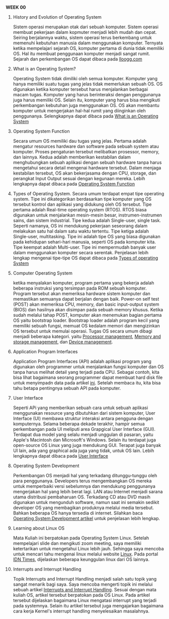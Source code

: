 __WEEK 00__

1. History and Evolution of Operating System

    Sistem operasi merupakan otak dari sebuah komputer. Sistem operasi membuat pekerjaan dalam kopmuter menjadi lebih mudah dan cepat. Seiring berjalannya waktu, sistem operasi terus berkembang untuk memenuhi kebutuhan manusia dalam menggunakan komputer. Ternyata ketika mempelajari sejarah OS, komputer pertama di dunia tidak memiliki OS. Hal itu membuat penggunaan komputer menjadi sangat rumit. Sejarah dan perkembangan OS dapat dibaca pada [lloogg.com](http://lloogg.com/history-and-evolution-of-operating-systems/)
    
2. What is an Operating System?

    Operating System tidak dimiliki oleh semua komputer. Komputer yang hanya memiliki suatu tugas yang jelas tidak memerlukan sebuah OS. OS digunakan ketika komputer tersebut harus menjalankan berbagai macam tugas. Komputer yang harus berinteraksi dengan penggunanya juga harus memiliki OS. Selain itu, komputer yang harus bisa mengikuti perkembangan kebutuhan juga menggunakan OS. OS akan membantu komputer untuk mengerjakan hal-hal rumit yang diinginkan oleh penggunanya. Selengkapnya dapat dibaca pada [What is an Operating System](https://computer.howstuffworks.com/operating-system1.htm)
    
3. Operating System Function

    Secara umum OS memiliki dau tugas yang jelas. Pertama adalah mengatur resources hardware dan software pada sebuah system atau komputer. Proses pengaturan tersebut melibatkan prosessor, memory, dan lainnya. Kedua adalah memberikan kestabilan dalam menghubungkan sebuah aplikasi dengan sebuah hardware tanpa harus mengetahui secara detail mengenai hardware tersebut. Dalam menjaga kestabilan tersebut, OS akan bekerjasama dengan CPU, storage, dan perangkat Input Output sesuai dengan kegunaan mereka. Lebih lengkapnya dapat dibaca pada [Operating System Function](https://computer.howstuffworks.com/operating-system2.htm)

4. Types of Operating System.
    Secara umum terdapat empat tipe operating system. Tipe ini dikategorikan berdasarkan tipe komputer yang OS tersebut kontrol dan aplikasi yang didukung oleh OS tersebut. Tipe pertama adalah Real-time operating system (RTOS). RTOS biasa digunakan untuk menjalankan mesin-mesin besar, instrumen-instrumen sains, dan sistem industrial. Tipe kedua adalah Single-user, single task. Seperti namanya, OS ini mendukung pekerjaan seseorang dalam melakukan satu hal dalam satu waktu tertentu. Tipe ketiga adalah Single-user, multitasking. Tipe ini adalah tipe OS yang biasa digunakan pada kehidupan sehari-hari manusia, seperti OS pada komputer kita. Tipe keempat adalah Multi-user. Tipe ini mempermudah banyak user dalam menggunakan komputer secara serentak. Penjelasan lebih lengkap mengenai tipe-tipe OS dapat dibaca pada [Types of operating System](https://computer.howstuffworks.com/operating-system3.htm) 

5. Computer Operating System

    ketika menyalakan komputer, program pertama yang bekerja adalah beberapa instruksi yang tersimpan pada ROM sebuah komputer. Program tersebut akan memeriksa hardware sistem komputer dan memastikan semuanya dapat berjalan dengan baik. Power-on self test (POST) akan memeriksa CPU, memory, dan basic input-output system (BIOS) dan hasilnya akan disimpan pada sebuah memory khusus. Ketika sudah melalui tahap POST, komputer akan menemukan bagian pertama OS yaitu bootstrap loader. Bootstrap loader adalah program kecil yang memiliki sebuah fungsi, memuat OS kedalam memori dan mengizinkan OS tersebut untuk memulai operasi. Tugas OS secara umum dibagi menjadi beberapa kategori. yaitu [Processor management](https://computer.howstuffworks.com/operating-system5.htm), [Memory and storage management](https://computer.howstuffworks.com/operating-system7.htm), dan [Device management](https://computer.howstuffworks.com/operating-system8.htm).

6. Application Program Interfaces

    Application Program Interfaces (API) adalah aplikasi program yang digunakan oleh programmer untuk menjalankan fungsi komputer dan OS tanpa harus melihat detail yang terjadi pada CPU. Sebagai contoh, kita bisa lihat bagaimana seorang programmer dapat membuat hard disk file untuk menyimpadn data pada artikel [ini](https://computer.howstuffworks.com/operating-system9.htm). Setelah membaca itu, kita bisa tahu betapa pentingnya sebuah API pada komputer.

7. User Interface

    Seperti APi yang memberikan sebuah cara untuk sebuah aplikasi menggunakan resource yang dibutuhkan dari sistem komputer, User Interface (UI) membawa struktur interaksi antara pengguna dengan komputernya. Selama beberapa dekade terakhir, hampir semua perkembangan pada UI meliputi area Grapgical User Interface (GUI). Terdapat dua model yang selalu menjadi unggulan di pasaran, yaitu Apple's Macintosh dan Microsoft's Windows. Selain itu terdapat juga open-source OS Linux yang juga mendukung GUI. Terapat juga banyak UI lain, ada yang graphical ada juga yang tidak, untuk OS lain. Lebih lengkapnya dapat dibaca pada [User Interface](https://computer.howstuffworks.com/operating-system10.htm)

8.  Operating System Development

    Perkembangan OS menjadi hal yang terkadang ditunggu-tunggu oleh para penggunanya. Developers terus mengembangkan OS mereka untuk memperbaiki versi sebelumnya dan mendukung penggunanya mengerjakan hal yang lebih berat lagi. LAN atau Internet menjadi sarana utama distribusi pembaharuan OS. Terkadang CD atau DVD masih digunakan untuk mengunduh software, namun saat ini semakin sedikit developer OS yang membagikan produknya melalui media tersebut. Bahkan beberapa OS hanya tersedia di internet. Silahkan baca [Operating System Development artikel](https://computer.howstuffworks.com/operating-system11.htm) untuk penjelasan lebih lengkap.
    
9. Learning about Linux OS

    Mata Kuliah ini berpatokan pada Operating System Linux. Setelah mempelajari slide dan mengikuti zoom meeting, saya memiliki ketertarikan untuk mengetahui Linux lebih jauh. Sehingga saya mencoba untuk mencari tahu mengenai linux melalui website [Linux](https://www.linux.com/what-is-linux/). Pada portal [IDN Times](https://www.idntimes.com/tech/trend/ravi-anang/alasan-menggunakan-linux-os-c1c2/7), dijelaskan beberapa keunggulan linux dari OS lainnya.

10. Interrupts and Interrupt Handling

    Topik Interrupts and Interrupt Handling menjadi salah satu topik yang sangat menarik bagi saya. Saya mencoba mengerti topik ini melalui sebuah artikel [Interrupts and Interrupt Handling](https://tldp.org/LDP/tlk/dd/interrupts.html). Sesuai dengan mata kuliah OS, artikel tersebut berpatokan pada OS Linux. Pada artikel tersebut dijelaskan bagaimana Linux mengatasi interrupt yang terjadi pada systemnya. Selain itu artikel tersebut juga mengajarkan bagaimana cara kerja Kernel's interrupt handling menyelesaikan masalahnya.
